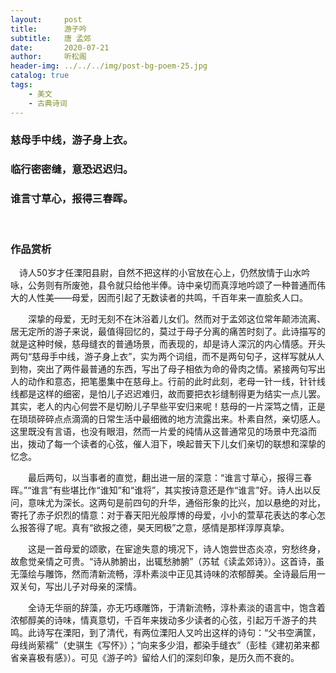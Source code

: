 ```yaml
---
layout:     post
title:      游子吟
subtitle:   唐 孟郊
date:       2020-07-21
author:     听松阁
header-img: ../../../img/post-bg-poem-25.jpg
catalog: true
tags:
    - 美文
    - 古典诗词
---
```


### 慈母手中线，游子身上衣。
### 临行密密缝，意恐迟迟归。
### 谁言寸草心，报得三春晖。
<br>

### 作品赏析
　诗人50岁才任溧​阳县​尉，自然不把这样的小官放在心上，仍然放情于山水吟咏，公务则有所废弛，县令就只给他半俸。诗中亲切而真淳地吟颂了一种普通而伟大的人性美——母​爱，因而引起了无数读者的共鸣，千百年来一直脍炙​人口。

　　深挚的母爱，无时无刻不在沐浴着儿女们。然而对于孟郊这位常年颠沛流离、居无定所的游子来说，最值得回忆的，莫过于母子分离的痛苦时刻了。此诗描写的就是这种时候，慈母缝衣的普通场景，而表现的，却是诗人深沉的内心情感。开头两句“慈母手中线，游子身上衣”，实为两个词组，而不是两句句子，这样写就从人到物，突出了两件最普通的东西，写出了母子相依为命的骨肉之情。紧接两句写出人的动作和意态，把笔墨集中在慈母上。行前的此时此刻，老母一针一线，针针线线都是这样的细密，是怕儿子迟迟难归，故而要把衣衫缝制得更为结实一点儿罢。其实，老人的内心何尝不是切盼儿子早些平安归来呢！慈母的一片深笃之情，正是在琐琐碎碎点点滴滴的日常生​活中最细微的地方流露出来。朴素自然，亲切感人。这里既没有言语，也没有眼泪，然而一片爱的纯情从这普通常见的场景中充溢而出，拨动了每一个读者的心弦，催人泪下，唤起普天下儿女们亲切的联想和深挚的忆念。

　　最后两句，以当事者的直觉，翻出进一层的深意：“谁言寸草心，报得三春晖。”“谁言”有些堪比作“谁知”和“谁将”，其实按诗意还是作“谁言”好。诗人出以反问，意味尤为深长。这两句是前四句的升华，通俗形象的比兴，加以悬绝的对比，寄托了赤子炽烈的情意：对于春天阳光般厚博的母爱，小小的萱草花表达的孝心怎么报答得了呢。真有“欲报之德，昊天罔极”之意，感情是那样淳厚真挚。

　　这是一首母爱的颂歌，在宦途失意的境况下，诗人饱尝世态炎凉，穷愁终身，故愈觉亲情之可贵。“诗从肺腑出，出辄愁肺腑”（苏轼《读孟郊诗》）。这首诗，虽无藻绘与雕饰，然而清新流畅，淳朴素淡中正见其诗味的浓郁醇美。全诗最后用一双关句，写出儿子对母亲的深情。

　　全诗无华丽的辞藻，亦无巧琢雕饰，于清新流畅，淳朴素淡的语言中，饱含着浓郁醇美的诗味，情真意切，千百年来拨动多少读者的心弦，引起万千游子的共鸣。此诗写在溧阳，到了清代，有两位溧阳人又吟出这样的诗句：“父书空满筐，母线尚萦襦”（史骐生《写怀》）；“向来多少泪，都染手缝衣”（彭桂《建初弟来都省亲喜极有感》）。可见《游子吟》留给人们的深刻印象，是历久而不衰的。
